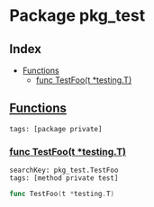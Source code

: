 # Package pkg_test

## Index

* [Functions](#func)
    * [func TestFoo(t *testing.T)](#TestFoo)


## <a id="func" href="#func">Functions</a>

```
tags: [package private]
```

### <a id="TestFoo" href="#TestFoo">func TestFoo(t *testing.T)</a>

```
searchKey: pkg_test.TestFoo
tags: [method private test]
```

```Go
func TestFoo(t *testing.T)
```

